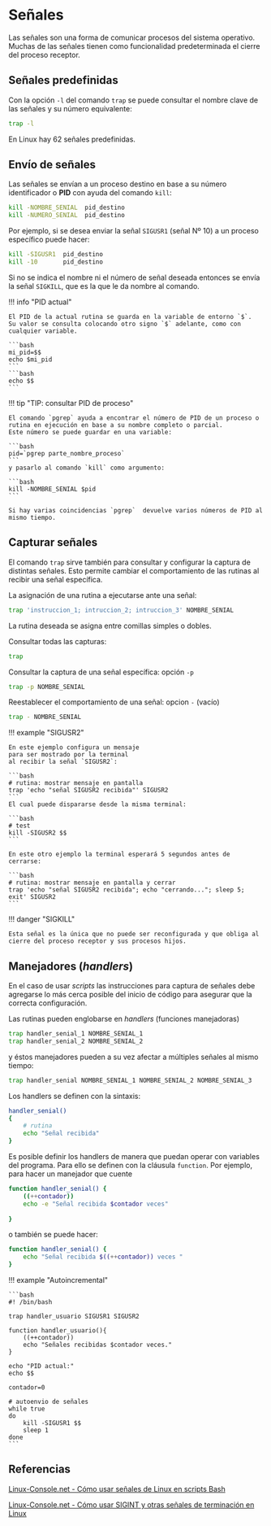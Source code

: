

# Señales



Las señales son una forma de comunicar procesos del sistema operativo.
Muchas de las señales tienen como funcionalidad predeterminada el cierre del proceso receptor.



## Señales predefinidas

Con la opción `-l` del comando `trap` se puede consultar el nombre clave de las señales y su número equivalente:

```bash
trap -l
```

En Linux hay 62 señales predefinidas.


## Envío de señales


Las señales se envían a un proceso destino en base a su número identificador o **PID** con ayuda del comando `kill`:


```bash
kill -NOMBRE_SENIAL  pid_destino
kill -NUMERO_SENIAL  pid_destino
```

Por ejemplo, si se desea enviar la señal `SIGUSR1` (señal Nº 10) a un proceso específico puede hacer:

```bash
kill -SIGUSR1  pid_destino
kill -10       pid_destino
```

Si no se indica el nombre ni el número de señal deseada entonces se envía la señal `SIGKILL`, 
que es la que le da nombre al comando.



!!! info "PID actual"

    El PID de la actual rutina se guarda en la variable de entorno `$`.
    Su valor se consulta colocando otro signo `$` adelante, como con cualquier variable.
    
    ```bash
    mi_pid=$$
    echo $mi_pid
    ```
    ```bash
    echo $$
    ```


!!! tip "TIP: consultar PID de proceso"

    El comando `pgrep` ayuda a encontrar el número de PID de un proceso o rutina en ejecución en base a su nombre completo o parcial. 
    Este número se puede guardar en una variable:

    ```bash
    pid=`pgrep parte_nombre_proceso`
    ```
    y pasarlo al comando `kill` como argumento:

    ```bash
    kill -NOMBRE_SENIAL $pid
    ```

    Si hay varias coincidencias `pgrep`  devuelve varios números de PID al mismo tiempo.



## Capturar señales


El comando `trap` sirve también para consultar y configurar la captura de distintas señales.
Esto permite cambiar el comportamiento de las rutinas al recibir una señal específica.

La asignación de una rutina a ejecutarse ante una señal:

```bash
trap 'instruccion_1; intruccion_2; intruccion_3' NOMBRE_SENIAL
```
La rutina deseada se asigna entre comillas simples o dobles.


Consultar todas las capturas:

```bash
trap
```

Consultar la captura de una señal específica: opción `-p`

```bash
trap -p NOMBRE_SENIAL
```

Reestablecer el comportamiento de una señal: opcion `-` (vacío)

```bash
trap - NOMBRE_SENIAL
```


!!! example "SIGUSR2"

    En este ejemplo configura un mensaje 
    para ser mostrado por la terminal
    al recibir la señal `SIGUSR2`:

    ```bash
    # rutina: mostrar mensaje en pantalla
    trap 'echo "señal SIGUSR2 recibida"' SIGUSR2
    ```
    El cual puede dispararse desde la misma terminal:

    ```bash
    # test
    kill -SIGUSR2 $$
    ```

    En este otro ejemplo la terminal esperará 5 segundos antes de cerrarse:

    ```bash
    # rutina: mostrar mensaje en pantalla y cerrar
    trap 'echo "señal SIGUSR2 recibida"; echo "cerrando..."; sleep 5; exit' SIGUSR2
    ```



!!! danger "SIGKILL"

    Esta señal es la única que no puede ser reconfigurada y que obliga al cierre del proceso receptor y sus procesos hijos.



## Manejadores (*handlers*)


En el caso de usar *scripts* las instrucciones para captura de señales 
debe agregarse lo más cerca posible del inicio de código 
para asegurar que la correcta configuración.

Las rutinas pueden englobarse en *handlers* (funciones manejadoras)

```bash
trap handler_senial_1 NOMBRE_SENIAL_1
trap handler_senial_2 NOMBRE_SENIAL_2 
```

y éstos manejadores pueden a su vez afectar a múltiples señales al mismo tiempo:

```bash
trap handler_senial NOMBRE_SENIAL_1 NOMBRE_SENIAL_2 NOMBRE_SENIAL_3
```

Los handlers se definen con la sintaxis:

```bash
handler_senial()
{
    # rutina
    echo "Señal recibida"
}
```

Es posible definir los handlers de manera que puedan operar con variables del programa. 
Para ello se definen con la cláusula `function`. 
Por ejemplo, para hacer un manejador que cuente


```bash
function handler_senial() {
    ((++contador))
    echo -e "Señal recibida $contador veces"
    
}
```

o también se puede hacer:

```bash
function handler_senial() {
    echo "Señal recibida $((++contador)) veces "
}
```


!!! example "Autoincremental"

    ```bash
    #! /bin/bash

    trap handler_usuario SIGUSR1 SIGUSR2

    function handler_usuario(){
        ((++contador))
        echo "Señales recibidas $contador veces."
    }

    echo "PID actual:"
    echo $$

    contador=0

    # autoenvio de señales
    while true
    do 
        kill -SIGUSR1 $$
        sleep 1
    done
    ```





## Referencias


[Linux-Console.net - Cómo usar señales de Linux en scripts Bash](https://es.linux-console.net/?p=8433)



[Linux-Console.net - Cómo usar SIGINT y otras señales de terminación en Linux](https://es.linux-console.net/?p=19707)
